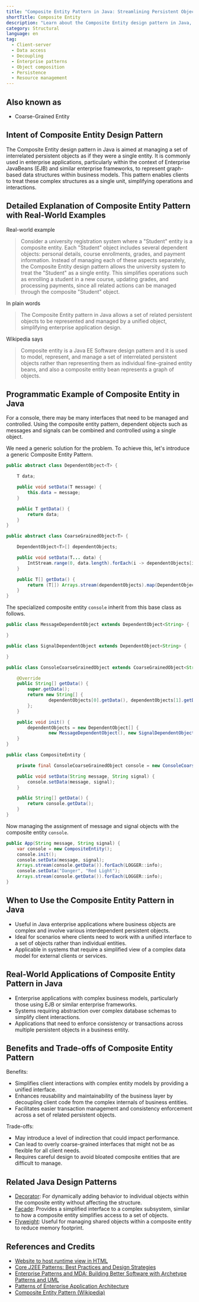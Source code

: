 ```yaml
---
title: "Composite Entity Pattern in Java: Streamlining Persistent Object Management"
shortTitle: Composite Entity
description: "Learn about the Composite Entity design pattern in Java, a structural pattern used to manage interrelated persistent objects as a single entity. Ideal for enterprise applications and EJB, this pattern simplifies complex data structures and client interactions."
category: Structural
language: en
tag:
  - Client-server
  - Data access
  - Decoupling
  - Enterprise patterns
  - Object composition
  - Persistence
  - Resource management
---
```


## Also known as

* Coarse-Grained Entity

## Intent of Composite Entity Design Pattern

The Composite Entity design pattern in Java is aimed at managing a set of interrelated persistent objects as if they were a single entity. It is commonly used in enterprise applications, particularly within the context of Enterprise JavaBeans (EJB) and similar enterprise frameworks, to represent graph-based data structures within business models. This pattern enables clients to treat these complex structures as a single unit, simplifying operations and interactions.

## Detailed Explanation of Composite Entity Pattern with Real-World Examples

Real-world example

> Consider a university registration system where a "Student" entity is a composite entity. Each "Student" object includes several dependent objects: personal details, course enrollments, grades, and payment information. Instead of managing each of these aspects separately, the Composite Entity design pattern allows the university system to treat the "Student" as a single entity. This simplifies operations such as enrolling a student in a new course, updating grades, and processing payments, since all related actions can be managed through the composite "Student" object.

In plain words

> The Composite Entity pattern in Java allows a set of related persistent objects to be represented and managed by a unified object, simplifying enterprise application design.

Wikipedia says

> Composite entity is a Java EE Software design pattern and it is used to model, represent, and manage a set of interrelated persistent objects rather than representing them as individual fine-grained entity beans, and also a composite entity bean represents a graph of objects.

## Programmatic Example of Composite Entity in Java

For a console, there may be many interfaces that need to be managed and controlled. Using the composite entity pattern, dependent objects such as messages and signals can be combined and controlled using a single object.

We need a generic solution for the problem. To achieve this, let's introduce a generic Composite Entity Pattern.

```java
public abstract class DependentObject<T> {

    T data;

    public void setData(T message) {
        this.data = message;
    }

    public T getData() {
        return data;
    }
}

public abstract class CoarseGrainedObject<T> {

    DependentObject<T>[] dependentObjects;

    public void setData(T... data) {
        IntStream.range(0, data.length).forEach(i -> dependentObjects[i].setData(data[i]));
    }

    public T[] getData() {
        return (T[]) Arrays.stream(dependentObjects).map(DependentObject::getData).toArray();
    }
}

```

The specialized composite entity `console` inherit from this base class as follows.

```java
public class MessageDependentObject extends DependentObject<String> {

}

public class SignalDependentObject extends DependentObject<String> {

}

public class ConsoleCoarseGrainedObject extends CoarseGrainedObject<String> {

    @Override
    public String[] getData() {
        super.getData();
        return new String[] {
                dependentObjects[0].getData(), dependentObjects[1].getData()
        };
    }

    public void init() {
        dependentObjects = new DependentObject[] {
                new MessageDependentObject(), new SignalDependentObject()};
    }
}

public class CompositeEntity {

    private final ConsoleCoarseGrainedObject console = new ConsoleCoarseGrainedObject();

    public void setData(String message, String signal) {
        console.setData(message, signal);
    }

    public String[] getData() {
        return console.getData();
    }
}
```

Now managing the assignment of message and signal objects with the composite entity `console`.

```java
public App(String message, String signal) {
    var console = new CompositeEntity();
    console.init();
    console.setData(message, signal);
    Arrays.stream(console.getData()).forEach(LOGGER::info);
    console.setData("Danger", "Red Light");
    Arrays.stream(console.getData()).forEach(LOGGER::info);
}
```

## When to Use the Composite Entity Pattern in Java

* Useful in Java enterprise applications where business objects are complex and involve various interdependent persistent objects.
* Ideal for scenarios where clients need to work with a unified interface to a set of objects rather than individual entities.
* Applicable in systems that require a simplified view of a complex data model for external clients or services.


## Real-World Applications of Composite Entity Pattern in Java

* Enterprise applications with complex business models, particularly those using EJB or similar enterprise frameworks.
* Systems requiring abstraction over complex database schemas to simplify client interactions.
* Applications that need to enforce consistency or transactions across multiple persistent objects in a business entity.

## Benefits and Trade-offs of Composite Entity Pattern

Benefits:

* Simplifies client interactions with complex entity models by providing a unified interface.
* Enhances reusability and maintainability of the business layer by decoupling client code from the complex internals of business entities.
* Facilitates easier transaction management and consistency enforcement across a set of related persistent objects.

Trade-offs:

* May introduce a level of indirection that could impact performance.
* Can lead to overly coarse-grained interfaces that might not be as flexible for all client needs.
* Requires careful design to avoid bloated composite entities that are difficult to manage.

## Related Java Design Patterns

* [Decorator](https://java-design-patterns.com/patterns/decorator/): For dynamically adding behavior to individual objects within the composite entity without affecting the structure.
* [Facade](https://java-design-patterns.com/patterns/facade/): Provides a simplified interface to a complex subsystem, similar to how a composite entity simplifies access to a set of objects.
* [Flyweight](https://java-design-patterns.com/patterns/flyweight/): Useful for managing shared objects within a composite entity to reduce memory footprint.

## References and Credits

* [Website to host runtime view in HTML](www.codestep.io)
* [Core J2EE Patterns: Best Practices and Design Strategies](https://amzn.to/4cAbDap)
* [Enterprise Patterns and MDA: Building Better Software with Archetype Patterns and UML](https://amzn.to/49mslqS)
* [Patterns of Enterprise Application Architecture](https://amzn.to/3xjKdpe)
* [Composite Entity Pattern (Wikipedia)](https://en.wikipedia.org/wiki/Composite_entity_pattern)
